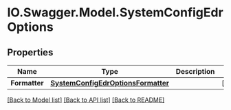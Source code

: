 # IO.Swagger.Model.SystemConfigEdrOptions
## Properties

Name | Type | Description | Notes
------------ | ------------- | ------------- | -------------
**Formatter** | [**SystemConfigEdrOptionsFormatter**](SystemConfigEdrOptionsFormatter.md) |  | [optional] 

[[Back to Model list]](../README.md#documentation-for-models) [[Back to API list]](../README.md#documentation-for-api-endpoints) [[Back to README]](../README.md)


